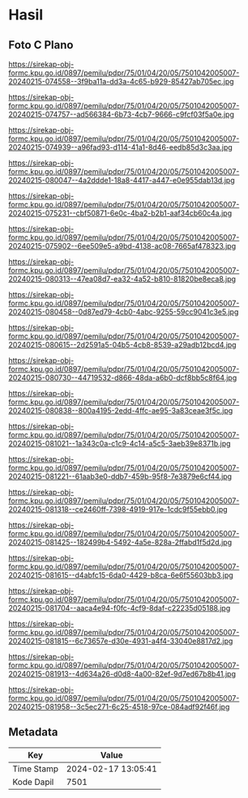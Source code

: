 # Hasil

## Foto C Plano

https://sirekap-obj-formc.kpu.go.id/0897/pemilu/pdpr/75/01/04/20/05/7501042005007-20240215-074558--3f9ba11a-dd3a-4c65-b929-85427ab705ec.jpg

https://sirekap-obj-formc.kpu.go.id/0897/pemilu/pdpr/75/01/04/20/05/7501042005007-20240215-074757--ad566384-6b73-4cb7-9666-c9fcf03f5a0e.jpg

https://sirekap-obj-formc.kpu.go.id/0897/pemilu/pdpr/75/01/04/20/05/7501042005007-20240215-074939--a96fad93-d114-41a1-8d46-eedb85d3c3aa.jpg

https://sirekap-obj-formc.kpu.go.id/0897/pemilu/pdpr/75/01/04/20/05/7501042005007-20240215-080047--4a2ddde1-18a8-4417-a447-e0e955dab13d.jpg

https://sirekap-obj-formc.kpu.go.id/0897/pemilu/pdpr/75/01/04/20/05/7501042005007-20240215-075231--cbf50871-6e0c-4ba2-b2b1-aaf34cb60c4a.jpg

https://sirekap-obj-formc.kpu.go.id/0897/pemilu/pdpr/75/01/04/20/05/7501042005007-20240215-075902--6ee509e5-a9bd-4138-ac08-7665af478323.jpg

https://sirekap-obj-formc.kpu.go.id/0897/pemilu/pdpr/75/01/04/20/05/7501042005007-20240215-080313--47ea08d7-ea32-4a52-b810-81820be8eca8.jpg

https://sirekap-obj-formc.kpu.go.id/0897/pemilu/pdpr/75/01/04/20/05/7501042005007-20240215-080458--0d87ed79-4cb0-4abc-9255-59cc9041c3e5.jpg

https://sirekap-obj-formc.kpu.go.id/0897/pemilu/pdpr/75/01/04/20/05/7501042005007-20240215-080615--2d2591a5-04b5-4cb8-8539-a29adb12bcd4.jpg

https://sirekap-obj-formc.kpu.go.id/0897/pemilu/pdpr/75/01/04/20/05/7501042005007-20240215-080730--44719532-d866-48da-a6b0-dcf8bb5c8f64.jpg

https://sirekap-obj-formc.kpu.go.id/0897/pemilu/pdpr/75/01/04/20/05/7501042005007-20240215-080838--800a4195-2edd-4ffc-ae95-3a83ceae3f5c.jpg

https://sirekap-obj-formc.kpu.go.id/0897/pemilu/pdpr/75/01/04/20/05/7501042005007-20240215-081021--1a343c0a-c1c9-4c14-a5c5-3aeb39e8371b.jpg

https://sirekap-obj-formc.kpu.go.id/0897/pemilu/pdpr/75/01/04/20/05/7501042005007-20240215-081221--61aab3e0-ddb7-459b-95f8-7e3879e6cf44.jpg

https://sirekap-obj-formc.kpu.go.id/0897/pemilu/pdpr/75/01/04/20/05/7501042005007-20240215-081318--ce2460ff-7398-4919-917e-1cdc9f55ebb0.jpg

https://sirekap-obj-formc.kpu.go.id/0897/pemilu/pdpr/75/01/04/20/05/7501042005007-20240215-081425--182499b4-5492-4a5e-828a-2ffabd1f5d2d.jpg

https://sirekap-obj-formc.kpu.go.id/0897/pemilu/pdpr/75/01/04/20/05/7501042005007-20240215-081615--d4abfc15-6da0-4429-b8ca-6e6f55603bb3.jpg

https://sirekap-obj-formc.kpu.go.id/0897/pemilu/pdpr/75/01/04/20/05/7501042005007-20240215-081704--aaca4e94-f0fc-4cf9-8daf-c22235d05188.jpg

https://sirekap-obj-formc.kpu.go.id/0897/pemilu/pdpr/75/01/04/20/05/7501042005007-20240215-081815--6c73657e-d30e-4931-a4f4-33040e8817d2.jpg

https://sirekap-obj-formc.kpu.go.id/0897/pemilu/pdpr/75/01/04/20/05/7501042005007-20240215-081913--4d634a26-d0d8-4a00-82ef-9d7ed67b8b41.jpg

https://sirekap-obj-formc.kpu.go.id/0897/pemilu/pdpr/75/01/04/20/05/7501042005007-20240215-081958--3c5ec271-6c25-4518-97ce-084adf92f46f.jpg


## Metadata

| Key        | Value               |
| ---------- | ------------------- |
| Time Stamp | 2024-02-17 13:05:41 |
| Kode Dapil | 7501                |



